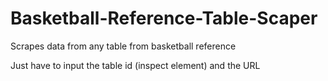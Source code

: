 # Basketball-Reference-Table-Scaper
Scrapes data from any table from basketball reference

Just have to input the table id (inspect element) and the URL

